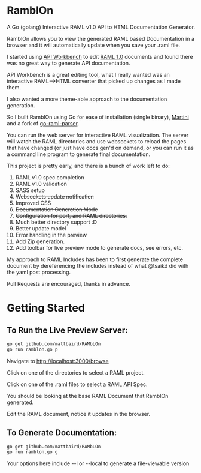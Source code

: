 # RamblOn

A Go (golang) Interactive RAML v1.0 API to HTML Documentation Generator.

RamblOn allows you to view the generated RAML based Documentation in a browser and it will automatically update when you save  your .raml file.

I started using [API Workbench](http://apiworkbench.com/) to edit [RAML 1.0](http://www.raml.org/blogs/raml-10-here) documents and found there was no great way to generate API documentation.

API Workbench is a great editing tool, what I really wanted was an interactive RAML-->HTML converter that picked up changes as I made them.

I also wanted a more theme-able approach to the documentation generation.

So I built RamblOn using Go for ease of installation (single binary), [Martini](https://github.com/go-martini/martini) and a fork of [go-raml-parser](https://github.com/tsaikd/go-raml-parser).

You can run the web server for interactive RAML visualization. The server will watch the RAML directories and use websockets to reload the pages that have changed (or just have docs gen'd on demand, or you can run it as a command line program to generate final documentation.

This project is pretty early, and there is a bunch of work left to do:

1. RAML v1.0 spec completion
2. RAML v1.0 validation
3. SASS setup
4. ~~Websockets update notification~~
5. Improved CSS
6. ~~Documentation Generation Mode~~
7. ~~Configuration for port, and RAML directories.~~
8. Much better directory support :D
9. Better update model
10. Error handling in the preview
11. Add Zip generation.
12. Add toolbar for live preview mode to generate docs, see errors, etc.

My approach to RAML Includes has been to first generate the complete document by dereferencing the includes instead of what @tsaikd did with the yaml post processing.

Pull Requests are encouraged, thanks in advance.

# Getting Started

## To Run the Live Preview Server:

```bash
go get github.com/mattbaird/RAMbLOn
go run ramblon.go p
```

Navigate to [http://localhost:3000/browse](http://localhost:3000/browse)

Click on one of the directories to select a RAML project.

Click on one of the .raml files to select a RAML API Spec.

You should be looking at the base RAML Document that RamblOn generated.

Edit the RAML document, notice it updates in the browser.


## To Generate Documentation:
```bash
go get github.com/mattbaird/RAMbLOn
go run ramblon.go g
```
Your options here include --l or --local to generate a file-viewable version



